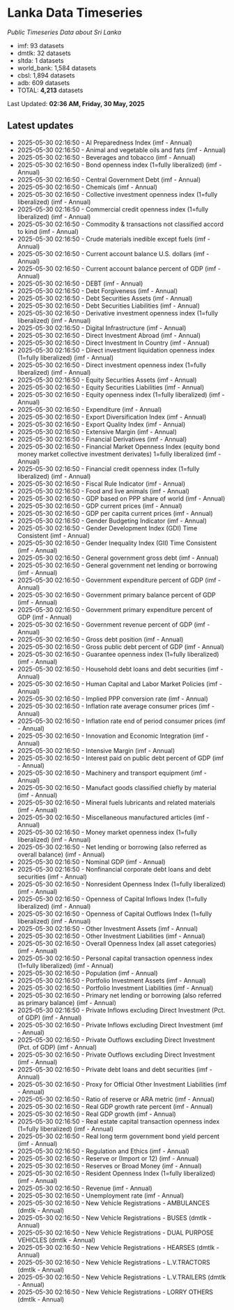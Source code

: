 # Lanka Data Timeseries
*Public Timeseries Data about Sri Lanka*

* imf: 93 datasets
* dmtlk: 32 datasets
* sltda: 1 datasets
* world_bank: 1,584 datasets
* cbsl: 1,894 datasets
* adb: 609 datasets
* TOTAL: **4,213** datasets

Last Updated: **02:36 AM, Friday, 30 May, 2025**

## Latest updates

* 2025-05-30 02:16:50 - AI Preparedness Index (imf - Annual)
* 2025-05-30 02:16:50 - Animal and vegetable oils and fats (imf - Annual)
* 2025-05-30 02:16:50 - Beverages and tobacco (imf - Annual)
* 2025-05-30 02:16:50 - Bond openness index (1=fully liberalized) (imf - Annual)
* 2025-05-30 02:16:50 - Central Government Debt (imf - Annual)
* 2025-05-30 02:16:50 - Chemicals (imf - Annual)
* 2025-05-30 02:16:50 - Collective investment openness index (1=fully liberalized) (imf - Annual)
* 2025-05-30 02:16:50 - Commercial credit openness index (1=fully liberalized) (imf - Annual)
* 2025-05-30 02:16:50 - Commodity & transactions not classified accord to kind (imf - Annual)
* 2025-05-30 02:16:50 - Crude materials inedible except fuels (imf - Annual)
* 2025-05-30 02:16:50 - Current account balance U.S. dollars (imf - Annual)
* 2025-05-30 02:16:50 - Current account balance percent of GDP (imf - Annual)
* 2025-05-30 02:16:50 - DEBT (imf - Annual)
* 2025-05-30 02:16:50 - Debt Forgiveness (imf - Annual)
* 2025-05-30 02:16:50 - Debt Securities Assets (imf - Annual)
* 2025-05-30 02:16:50 - Debt Securities Liabilities (imf - Annual)
* 2025-05-30 02:16:50 - Derivative investment openness index (1=fully liberalized) (imf - Annual)
* 2025-05-30 02:16:50 - Digital Infrastructure (imf - Annual)
* 2025-05-30 02:16:50 - Direct Investment Abroad (imf - Annual)
* 2025-05-30 02:16:50 - Direct Investment In Country (imf - Annual)
* 2025-05-30 02:16:50 - Direct investment liquidation openness index (1=fully liberalized) (imf - Annual)
* 2025-05-30 02:16:50 - Direct investment openness index (1=fully liberalized) (imf - Annual)
* 2025-05-30 02:16:50 - Equity Securities Assets (imf - Annual)
* 2025-05-30 02:16:50 - Equity Securities Liabilities (imf - Annual)
* 2025-05-30 02:16:50 - Equity openness index (1=fully liberalized) (imf - Annual)
* 2025-05-30 02:16:50 - Expenditure (imf - Annual)
* 2025-05-30 02:16:50 - Export Diversification Index (imf - Annual)
* 2025-05-30 02:16:50 - Export Quality Index (imf - Annual)
* 2025-05-30 02:16:50 - Extensive Margin (imf - Annual)
* 2025-05-30 02:16:50 - Financial Derivatives (imf - Annual)
* 2025-05-30 02:16:50 - Financial Market Openness Index (equity bond money market collective investment derivates) 1=fully liberalized (imf - Annual)
* 2025-05-30 02:16:50 - Financial credit openness index (1=fully liberalized) (imf - Annual)
* 2025-05-30 02:16:50 - Fiscal Rule Indicator (imf - Annual)
* 2025-05-30 02:16:50 - Food and live animals (imf - Annual)
* 2025-05-30 02:16:50 - GDP based on PPP share of world (imf - Annual)
* 2025-05-30 02:16:50 - GDP current prices (imf - Annual)
* 2025-05-30 02:16:50 - GDP per capita current prices (imf - Annual)
* 2025-05-30 02:16:50 - Gender Budgeting Indicator (imf - Annual)
* 2025-05-30 02:16:50 - Gender Development Index (GDI) Time Consistent (imf - Annual)
* 2025-05-30 02:16:50 - Gender Inequality Index (GII) Time Consistent (imf - Annual)
* 2025-05-30 02:16:50 - General government gross debt (imf - Annual)
* 2025-05-30 02:16:50 - General government net lending or borrowing (imf - Annual)
* 2025-05-30 02:16:50 - Government expenditure percent of GDP (imf - Annual)
* 2025-05-30 02:16:50 - Government primary balance percent of GDP (imf - Annual)
* 2025-05-30 02:16:50 - Government primary expenditure percent of GDP (imf - Annual)
* 2025-05-30 02:16:50 - Government revenue percent of GDP (imf - Annual)
* 2025-05-30 02:16:50 - Gross debt position (imf - Annual)
* 2025-05-30 02:16:50 - Gross public debt percent of GDP (imf - Annual)
* 2025-05-30 02:16:50 - Guarantee openness index (1=fully liberalized) (imf - Annual)
* 2025-05-30 02:16:50 - Household debt loans and debt securities (imf - Annual)
* 2025-05-30 02:16:50 - Human Capital and Labor Market Policies (imf - Annual)
* 2025-05-30 02:16:50 - Implied PPP conversion rate (imf - Annual)
* 2025-05-30 02:16:50 - Inflation rate average consumer prices (imf - Annual)
* 2025-05-30 02:16:50 - Inflation rate end of period consumer prices (imf - Annual)
* 2025-05-30 02:16:50 - Innovation and Economic Integration (imf - Annual)
* 2025-05-30 02:16:50 - Intensive Margin (imf - Annual)
* 2025-05-30 02:16:50 - Interest paid on public debt percent of GDP (imf - Annual)
* 2025-05-30 02:16:50 - Machinery and transport equipment (imf - Annual)
* 2025-05-30 02:16:50 - Manufact goods classified chiefly by material (imf - Annual)
* 2025-05-30 02:16:50 - Mineral fuels lubricants and related materials (imf - Annual)
* 2025-05-30 02:16:50 - Miscellaneous manufactured articles (imf - Annual)
* 2025-05-30 02:16:50 - Money market openness index (1=fully liberalized) (imf - Annual)
* 2025-05-30 02:16:50 - Net lending or borrowing (also referred as overall balance) (imf - Annual)
* 2025-05-30 02:16:50 - Nominal GDP (imf - Annual)
* 2025-05-30 02:16:50 - Nonfinancial corporate debt loans and debt securities (imf - Annual)
* 2025-05-30 02:16:50 - Nonresident Openness Index (1=fully liberalized) (imf - Annual)
* 2025-05-30 02:16:50 - Openness of Capital Inflows Index (1=fully liberalized) (imf - Annual)
* 2025-05-30 02:16:50 - Openness of Capital Outflows Index (1=fully liberalized) (imf - Annual)
* 2025-05-30 02:16:50 - Other Investment Assets (imf - Annual)
* 2025-05-30 02:16:50 - Other Investment Liabilities (imf - Annual)
* 2025-05-30 02:16:50 - Overall Openness Index (all asset categories) (imf - Annual)
* 2025-05-30 02:16:50 - Personal capital transaction openness index (1=fully liberalized) (imf - Annual)
* 2025-05-30 02:16:50 - Population (imf - Annual)
* 2025-05-30 02:16:50 - Portfolio Investment Assets (imf - Annual)
* 2025-05-30 02:16:50 - Portfolio Investment Liabilities (imf - Annual)
* 2025-05-30 02:16:50 - Primary net lending or borrowing (also referred as primary balance) (imf - Annual)
* 2025-05-30 02:16:50 - Private Inflows excluding Direct Investment (Pct. of GDP) (imf - Annual)
* 2025-05-30 02:16:50 - Private Inflows excluding Direct Investment (imf - Annual)
* 2025-05-30 02:16:50 - Private Outflows excluding Direct Investment (Pct. of GDP) (imf - Annual)
* 2025-05-30 02:16:50 - Private Outflows excluding Direct Investment (imf - Annual)
* 2025-05-30 02:16:50 - Private debt loans and debt securities (imf - Annual)
* 2025-05-30 02:16:50 - Proxy for Official Other Investment Liabilities (imf - Annual)
* 2025-05-30 02:16:50 - Ratio of reserve or ARA metric (imf - Annual)
* 2025-05-30 02:16:50 - Real GDP growth rate percent (imf - Annual)
* 2025-05-30 02:16:50 - Real GDP growth (imf - Annual)
* 2025-05-30 02:16:50 - Real estate capital transaction openness index (1=fully liberalized) (imf - Annual)
* 2025-05-30 02:16:50 - Real long term government bond yield percent (imf - Annual)
* 2025-05-30 02:16:50 - Regulation and Ethics (imf - Annual)
* 2025-05-30 02:16:50 - Reserve or (Import or 12) (imf - Annual)
* 2025-05-30 02:16:50 - Reserves or Broad Money (imf - Annual)
* 2025-05-30 02:16:50 - Resident Openness Index (1=fully liberalized) (imf - Annual)
* 2025-05-30 02:16:50 - Revenue (imf - Annual)
* 2025-05-30 02:16:50 - Unemployment rate (imf - Annual)
* 2025-05-30 02:16:50 - New Vehicle Registrations - AMBULANCES (dmtlk - Annual)
* 2025-05-30 02:16:50 - New Vehicle Registrations - BUSES (dmtlk - Annual)
* 2025-05-30 02:16:50 - New Vehicle Registrations - DUAL PURPOSE VEHICLES (dmtlk - Annual)
* 2025-05-30 02:16:50 - New Vehicle Registrations - HEARSES (dmtlk - Annual)
* 2025-05-30 02:16:50 - New Vehicle Registrations - L.V.TRACTORS (dmtlk - Annual)
* 2025-05-30 02:16:50 - New Vehicle Registrations - L.V.TRAILERS (dmtlk - Annual)
* 2025-05-30 02:16:50 - New Vehicle Registrations - LORRY OTHERS (dmtlk - Annual)